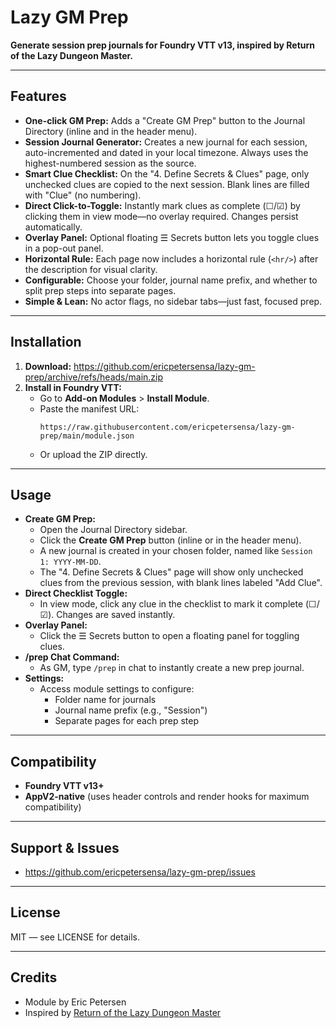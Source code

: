# Lazy GM Prep

**Generate session prep journals for Foundry VTT v13, inspired by Return of the Lazy Dungeon Master.**

---

## Features

- **One-click GM Prep:** Adds a "Create GM Prep" button to the Journal Directory (inline and in the header menu).
- **Session Journal Generator:** Creates a new journal for each session, auto-incremented and dated in your local timezone. Always uses the highest-numbered session as the source.
- **Smart Clue Checklist:** On the "4. Define Secrets & Clues" page, only unchecked clues are copied to the next session. Blank lines are filled with "Clue" (no numbering).
- **Direct Click-to-Toggle:** Instantly mark clues as complete (☐/☑) by clicking them in view mode—no overlay required. Changes persist automatically.
- **Overlay Panel:** Optional floating ☰ Secrets button lets you toggle clues in a pop-out panel.
- **Horizontal Rule:** Each page now includes a horizontal rule (`<hr/>`) after the description for visual clarity.
- **Configurable:** Choose your folder, journal name prefix, and whether to split prep steps into separate pages.
- **Simple & Lean:** No actor flags, no sidebar tabs—just fast, focused prep.

---

## Installation

1. **Download:**
   https://github.com/ericpetersensa/lazy-gm-prep/archive/refs/heads/main.zip
2. **Install in Foundry VTT:**
   - Go to **Add-on Modules** > **Install Module**.
   - Paste the manifest URL:
     ```
     https://raw.githubusercontent.com/ericpetersensa/lazy-gm-prep/main/module.json
     ```
   - Or upload the ZIP directly.

---

## Usage

- **Create GM Prep:**
  - Open the Journal Directory sidebar.
  - Click the **Create GM Prep** button (inline or in the header menu).
  - A new journal is created in your chosen folder, named like `Session 1: YYYY-MM-DD`.
  - The "4. Define Secrets & Clues" page will show only unchecked clues from the previous session, with blank lines labeled "Add Clue".
- **Direct Checklist Toggle:**
  - In view mode, click any clue in the checklist to mark it complete (☐/☑). Changes are saved instantly.
- **Overlay Panel:**
  - Click the ☰ Secrets button to open a floating panel for toggling clues.
- **/prep Chat Command:**
  - As GM, type `/prep` in chat to instantly create a new prep journal.
- **Settings:**
  - Access module settings to configure:
    - Folder name for journals
    - Journal name prefix (e.g., "Session")
    - Separate pages for each prep step

---

## Compatibility

- **Foundry VTT v13+**
- **AppV2-native** (uses header controls and render hooks for maximum compatibility)

---

## Support & Issues

- https://github.com/ericpetersensa/lazy-gm-prep/issues

---

## License

MIT — see LICENSE for details.

---

## Credits

- Module by Eric Petersen
- Inspired by [Return of the Lazy Dungeon Master](https://slyflourish.com/lazydm/)
